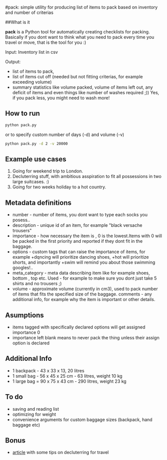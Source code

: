 #pack: simple utility for producing list of items to pack based on inventory and number of criterias


##What is it

**pack** is a Python tool for automatically creating checklists for packing. 
Basically if you dont want to think what you need to pack every time you travel or move, that is the tool for you :)

Input:
Inventory list in csv

Output:
- list of items to pack, 
- list of items cut off (needed but not fitting criterias, for example exceeding volume)
- summary statistics like volume packed, volume of items left out, any deficit of items and even things like number of washes required ;)) Yes, if you pack less, you might need to wash more!


## How to run

```sh
python pack.py
```

or to specify custom number of days (-d) and volume (-v)

```sh
python pack.py -d 2 -v 20000
```

## Example use cases

1. Going for weekend trip to London.
2. Decluterring stuff, with ambitious asspiration to fit all possessions in two large suitcases. :) 
3. Going for two weeks holiday to a hot country.

## Metadata definitions

- number - number of items, you dont want to type each socks you posess..
- description - unique id of an item, for example "black versache trousers"
- importance - how necessary the item is , 0 is the lowest.Items with 0 will be packed in the first priority and reported if they dont fit in the baggage.
- options - custom tags that can raise the importance of items, for example +dqncing will prioritize dancing shoes, +hot will prioritize shorts, and importantly +swim will remind you about those swimming googles!..
- meta_category - meta data describing item like for example shoes, bottom , top etc. Used - for example to make sure you dont just take 5 shirts and no trousers ;)
- volume - approximate volume (currently in cm3), used to pack number of items that fits the specified size of the baggage.
comments - any additional info, for example why the item is important or other details.

## Asumptions

- items tagged with specifically declared options will get assigned importance 0
- importance left blank means to never pack the thing unless their assign option is declared


## Additional Info

- 1 backpack - 43 x 33 x 13, 20 litres
- 1 small bag - 56 x 45 x 25 cm - 63 litres, weight 10 kg
- 1 large bag = 90 x 75 x 43 cm - 290 litres, weight 23 kg


## To do

- saving and reading list
- optimizing for weight
- convenience arguments for custom baggage sizes (backpack, hand baggage etc)


## Bonus

* [article](http://foodandphotosrtw.com/2015/03/23/declutter-apartment/) with some tips on decluterring for travel




